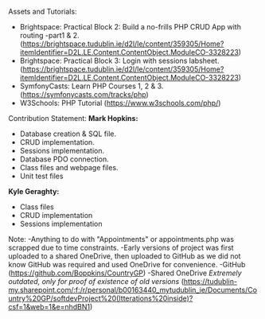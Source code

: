 Assets and Tutorials:
- Brightspace: Practical Block 2: Build a no-frills PHP CRUD App with routing -part1 & 2. (https://brightspace.tudublin.ie/d2l/le/content/359305/Home?itemIdentifier=D2L.LE.Content.ContentObject.ModuleCO-3328223)
- Brightspace: Practical Block 3: Login with sessions labsheet. (https://brightspace.tudublin.ie/d2l/le/content/359305/Home?itemIdentifier=D2L.LE.Content.ContentObject.ModuleCO-3328223)
- SymfonyCasts: Learn PHP Courses 1, 2 & 3. (https://symfonycasts.com/tracks/php)
- W3Schools: PHP Tutorial (https://www.w3schools.com/php/)

Contribution Statement:
**Mark Hopkins:**
- Database creation & SQL file.
- CRUD implementation.
- Sessions implementation.
- Database PDO connection.
- Class files and webpage files.
- Unit test files

**Kyle Geraghty:**
- Class files
- CRUD implementation
- Sessions implementation


Note:
-Anything to do with "Appointments" or appointments.php was scrapped due to time constraints.
-Early versions of project was first uploaded to a shared OneDrive, then uploaded to GitHub as we did not know GitHub was required and used OneDrive for convenience. 
-GitHub (https://github.com/Boppkins/CountryGP)
-Shared OneDrive
*Extremely outdated, only for proof of existence of old versions*
(https://tudublin-my.sharepoint.com/:f:/r/personal/b00163440_mytudublin_ie/Documents/Country%20GP/softdevProject%20(Itterations%20inside)?csf=1&web=1&e=nhdBN1)

 
